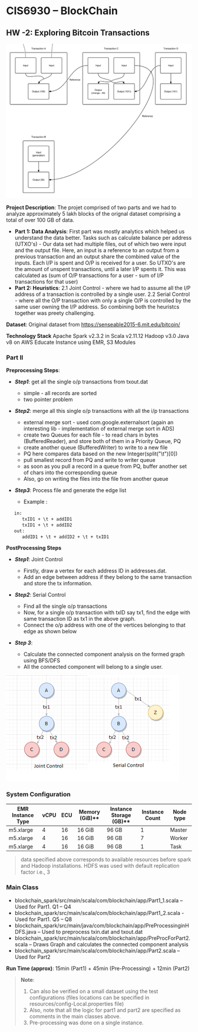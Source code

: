

# CIS6930 – BlockChain
## HW -2: Exploring Bitcoin Transactions
![Bitcoin Transactions](/trans.png)

**Project Description**: The projet comprised of two parts and we had to analyze approximately 5 lakh blocks of the orignal dataset comprising a total of over 100 GB of data.
- **Part 1: Data Analysis**: First part was mostly analytics which helped us understand the data better. Tasks such as calculate balance per address (UTXO's) - Our data set had multiple files, out of which two were input and the output file. Here, an input is a reference to an output from a previous transaction and an output share the combined value of the inputs. Each I/P is spent and O/P is received for a user. So UTXO's are the amount of unspent transactions, until a later I/P spents it. This was calculated as  (sum of O/P transactions for a user - sum of I/P transactions for that user)
- **Part 2: Heuristics**: 2.1 Joint Control - where we had to assume all the I/P address of a transaction is controlled by a single user. 2.2 Serial Control - where all the O/P transaction with only a single O/P is controlled by the same user owning the I/P address. So combining both the heuristcs together was preety challenging.

**Dataset**: Original dataset from https://senseable2015-6.mit.edu/bitcoin/ 

**Technology Stack**
Apache Spark v2.3.2 in Scala v2.11.12
Hadoop v3.0
Java v8
on AWS Educate Instance using EMR, S3 Modules

### Part II

**Preprocessing Steps**:
 
  - ***Step1***: get all the single o/p transactions from txout.dat
    * simple - all records are sorted
    * two pointer problem
   
  - ***Step2***: merge all this single o/p transactions with all the i/p transactions
    * external merge sort - used com.google.externalsort (again an interesting lib - implementation of external merge sort in ADS)
    * create two Queues for each file - to read chars in bytes (BufferedReader), and store both of them in a Priority Queue, PQ
    * create another queue (BufferedWriter) to write to a new file
    * PQ here compares data based on the new Integer(split("\t")[0])
    * pull smallest record from PQ and write to writer queue
    * as soon as you pull a record in a queue from PQ, buffer another set of chars into the corresponding queue
    * Also, go on writing the files into the file from another queue
   
  - ***Step3***: Process file and generate the edge list
    * Example :
   ```
      in:
         txID1 + \t + addID1
         txID1 + \t + addID2
      out:
         addID1 + \t + addID2 + \t + txID1
   ```

**PostProcessing Steps**

  - ***Step1***: Joint Control			 
    * Firstly, draw a vertex for each address ID in addresses.dat. 
    * Add an edge between address if they belong to the same transaction and store the tx information.
 
  - ***Step2***: Serial Control
    * Find all the single o/p transactions
    * Now, for a single o/p transaction with txID say tx1, find the edge with same transaction ID as tx1 in the above graph.
    * Connect the o/p address with one of the vertices belonging to that edge as shown below
  
  - ***Step 3***: 
    * Calculate the connected component analysis on the formed graph using BFS/DFS
    * All the connected component will belong to a single user.


![Joint Control](/jcsc.png)         



### System Configuration
EMR Instance Type	| vCPU	| ECU | 	Memory (GiB)** |	Instance Storage (GB)** |	Instance Count | Node type
--- | --- | --- | --- |--- |--- |---
m5.xlarge	| 4	| 16 |	16 GiB |	96 GB |	1 | Master
m5.xlarge |	4	| 16	| 16 GiB	| 96 GB |	7 | Worker
m5.xlarge	| 4	| 16 |	16 GiB |	96 GB |	1 | Task

> data specified above corresponds to available resources before spark and Hadoop installations.  HDFS was used with default replication factor i.e., 3

### Main Class
* blockchain_spark/src/main/scala/com/blockchain/app/Part1_1.scala – Used for Part1. Q1 – Q4
* blockchain_spark/src/main/scala/com/blockchain/app/Part1_2.scala - Used for Part1. Q5 – Q8
* blockchain_spark/src/main/java/com/blockchain/app/PreProcessinginHDFS.java – Used to preprocess txin.dat and txout.dat
* blockchain_spark/src/main/scala/com/blockchain/app/PreProcForPart2.scala – Draws Graph and calculates the connected component analysis
* blockchain_spark/src/main/scala/com/blockchain/app/Part2.scala – Used for Part2

**Run Time (approx)**: 15min (Part1) + 45min (Pre-Processing) + 12min (Part2) 

>**Note**:  
>1. Can also be verified on a small dataset using the test configurations (files locations can be specified in resources/config-Local.properties file)
>2. Also, note that all the logic for part1 and part2 are specified as comments in the main classes above.
> 3. Pre-processing was done on a single instance.


